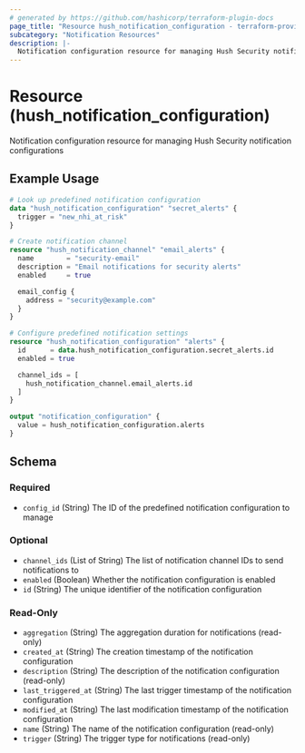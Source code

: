 ```yaml
---
# generated by https://github.com/hashicorp/terraform-plugin-docs
page_title: "Resource hush_notification_configuration - terraform-provider-hush"
subcategory: "Notification Resources"
description: |-
  Notification configuration resource for managing Hush Security notification configurations
---
```


# Resource (hush_notification_configuration)

Notification configuration resource for managing Hush Security notification configurations

## Example Usage

```terraform
# Look up predefined notification configuration
data "hush_notification_configuration" "secret_alerts" {
  trigger = "new_nhi_at_risk"
}

# Create notification channel
resource "hush_notification_channel" "email_alerts" {
  name        = "security-email"
  description = "Email notifications for security alerts"
  enabled     = true

  email_config {
    address = "security@example.com"
  }
}

# Configure predefined notification settings
resource "hush_notification_configuration" "alerts" {
  id      = data.hush_notification_configuration.secret_alerts.id
  enabled = true

  channel_ids = [
    hush_notification_channel.email_alerts.id
  ]
}

output "notification_configuration" {
  value = hush_notification_configuration.alerts
}
```

<!-- schema generated by tfplugindocs -->
## Schema

### Required

- `config_id` (String) The ID of the predefined notification configuration to manage

### Optional

- `channel_ids` (List of String) The list of notification channel IDs to send notifications to
- `enabled` (Boolean) Whether the notification configuration is enabled
- `id` (String) The unique identifier of the notification configuration

### Read-Only

- `aggregation` (String) The aggregation duration for notifications (read-only)
- `created_at` (String) The creation timestamp of the notification configuration
- `description` (String) The description of the notification configuration (read-only)
- `last_triggered_at` (String) The last trigger timestamp of the notification configuration
- `modified_at` (String) The last modification timestamp of the notification configuration
- `name` (String) The name of the notification configuration (read-only)
- `trigger` (String) The trigger type for notifications (read-only)
